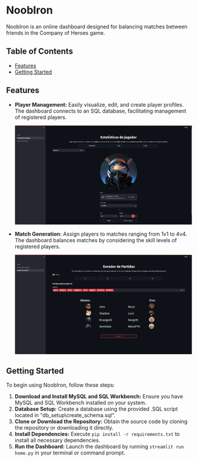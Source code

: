 # NoobIron

NoobIron is an online dashboard designed for balancing matches between friends in the Company of Heroes game.

## Table of Contents
- [Features](#features)
- [Getting Started](#getting-started)

## Features

- **Player Management:** Easily visualize, edit, and create player profiles. The dashboard connects to an SQL database, facilitating management of registered players.
  <p align="center">
  <img src="assets\git\Print_Edição.png" alt="Edition Page">
  </p>
- **Match Generation:** Assign players to matches ranging from 1v1 to 4v4. The dashboard balances matches by considering the skill levels of registered players.
  <p align="center">
  <img src="assets\git\Print_Geração de Partida.png" alt="Generation Page">
  </p>

## Getting Started
To begin using NoobIron, follow these steps:

1. **Download and Install MySQL and SQL Workbench:** Ensure you have MySQL and SQL Workbench installed on your system.
2. **Database Setup:** Create a database using the provided .SQL script located in "db_setup\create_schema.sql".
3. **Clone or Download the Repository:** Obtain the source code by cloning the repository or downloading it directly.
4. **Install Dependencies:** Execute `pip install -r requirements.txt` to install all necessary dependencies.
5. **Run the Dashboard:** Launch the dashboard by running `streamlit run home.py` in your terminal or command prompt.

